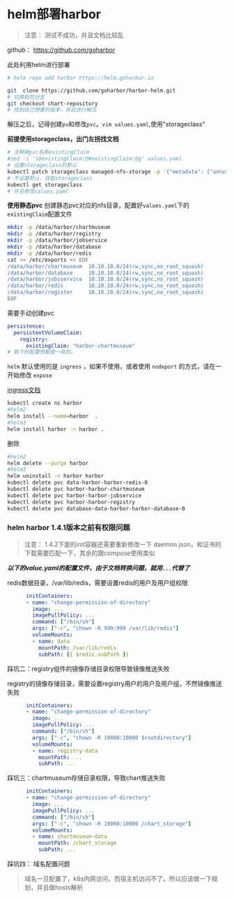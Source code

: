 # helm部署harbor
> 注意： 测试不成功，并且文档比较乱

github： https://github.com/goharbor

此处利用helm进行部署

```bash
# helm repo add harbor https://helm.goharbor.io

git  clone https://github.com/goharbor/harbor-helm.git
# 切换到包分支
git checkout chart-repository
# 找到自己想要的版本，并且进行解压
```

解压之后，记得创建`pv`和修改`pvc`。`vim values.yaml`,使用"storageclass"


**前提使用storageclass，出门左拐找文档**

```bash
# 注释掉pvc名称existingClaim
#sed -i 's@existingClaim:@#existingClaim:@g' values.yaml
# 设置storageclass的默认
kubectl patch storageclass managed-nfs-storage -p '{"metadata": {"annotations":{"storageclass.kubernetes.io/is-default-class":"true"}}}'
# 不设置默认，获取storageclass
kubectl get storageclass
# 并且修改values.yaml
```

**使用静态pvc**
创建静态pvc对应的nfs目录，配置好`values.yaml`下的`existingClaim`配置文件
```bash
mkdir -p /data/harbor/chartmuseum
mkdir -p /data/harbor/registry
mkdir -p /data/harbor/jobservice
mkdir -p /data/harbor/database
mkdir -p /data/harbor/redis
cat >> /etc/exports << EOF
/data/harbor/chartmuseum  10.10.10.0/24(rw,sync,no_root_squash)
/data/harbor/database     10.10.10.0/24(rw,sync,no_root_squash)
/data/harbor/jobsservice  10.10.10.0/24(rw,sync,no_root_squash)
/data/harbor/redis        10.10.10.0/24(rw,sync,no_root_squash)
/data/harbor/register     10.10.10.0/24(rw,sync,no_root_squash)
EOF
```
需要手动创建pvc
```yaml
persistence:
  persistentVolumeClaim:
    registry:
      existingClaim: "harbor-chartmuseum"
# 剩下的配置想都是一样的。
```

`helm` 默认使用的是 `ingress` ，如果不使用，或者使用 `nodeport` 的方式，请在一开始修改 `expose`

[ingress文档](/service-discovery/chapter02.md)

```bash
kubectl create ns harbor
#helm2
helm install --name=harbor  .
#helm3
helm install harbor -n harbor .
```

删除
```bash
#helm2
helm delete --purge harbor
#helm3
helm uninstall -n harbor harbor
kubectl delete pvc data-harbor-harbor-redis-0
kubectl delete pvc harbor-harbor-chartmuseum
kubectl delete pvc harbor-harbor-jobservice
kubectl delete pvc harbor-harbor-registry
kubectl delete pvc database-data-harbor-harbor-database-0
```

### helm harbor 1.4.1版本之前有权限问题

> 注意： 1.4.2下面的init容器还需要重新修改一下
>       daemon.json，和证书的下载需要匹配一下，其余的跟compose使用类似

***以下的value.yaml的配置文件，由于文档转换问题，就用`...`代替了***

redis数据目录，/var/lib/redis，需要设置redis的用户及用户组权限

```yaml
      initContainers:
      - name: "change-permission-of-directory"
        image: ...
        imagePullPolicy: ...
        command: ["/bin/sh"]
        args: ["-c", "chown -R 999:999 /var/lib/redis"]
        volumeMounts:
        - name: data
          mountPath: /var/lib/redis
          subPath: {{ $redis.subPath }}
```

踩坑二：registry组件的镜像存储目录权限导致镜像推送失败

registry的镜像存储目录，需要设置registry用户的用户及用户组，不然镜像推送失败

```yaml
      initContainers:
      - name: "change-permission-of-directory"
        image: ...
        imagePullPolicy: ...
        command: ["/bin/sh"]
        args: ["-c", "chown -R 10000:10000 $rootdirectory"]
        volumeMounts:
        - name: registry-data
          mountPath: ...
          subPath: ...
```

踩坑三：chartmuseum存储目录权限，导致chart推送失败

```yaml
      initContainers:
      - name: "change-permission-of-directory"
        image: ...
        imagePullPolicy: ...
        command: ["/bin/sh"]
        args: ["-c", "chown -R 10000:10000 /chart_storage"]
        volumeMounts:
        - name: chartmuseum-data
          mountPath: /chart_storage
          subPath: ...
```

踩坑四： 域名配置问题
> 域名一旦配置了，k8s内网访问，而宿主机访问不了。所以应该做一下规划，并且做hosts解析
